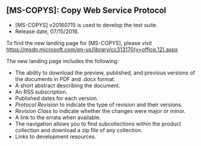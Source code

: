 ## [MS-COPYS]: Copy Web Service Protocol
- [MS-COPYS] v20160715 is used to develop the test suite.
- Release date, 07/15/2016.

To find the new landing page for [MS-COPYS], please visit https://msdn.microsoft.com/en-us/library/cc313170(v=office.12).aspx

The new landing page includes the following:
- The ability to download the preview, published, and previous versions of the documents in PDF and .docx format.
- A short abstract describing the document.
- An RSS subscription.
- Published dates for each version.
- *Protocol Revision* to indicate the type of revision and their versions.
- *Revision Class* to indicate whether the changes were major or minor.
- A link to the errata when available.
- The navigation allows you to find subcollections within the product collection and download a zip file of any collection.
- Links to development resources.